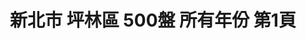 ---
title: "新北市 坪林區 500盤 所有年份 第1頁"
description: "新北市 坪林區 500盤 所有年份 獲獎餐廳 第1頁"
keywords:
  - 美食競賽
  - 台灣美食
  - 美食精選
datePublished: "2025-06-30"
dateModified: "2025-07-07"
city: "新北市"
district: "坪林區"
award: "500盤"
year: "所有年份"
page: 1
count: 1

restaurants:
  - name: "金華飯店"
    city: "新北市"
    district: "坪林區"
    address: "新北市坪林區北宜路八段341號"
    phone: "0925366579"
    geo: "24.933662948059386, 121.71089612702805"
    link: "新北市/坪林區/金華飯店"
    google_map: "https://maps.app.goo.gl/dfhWqutvKCGiSykj6"
    footinder: "https://footinder.com.tw/%E6%96%B0%E5%8C%97%E5%B8%82%E5%9D%AA%E6%9E%97%E5%8D%80/60864/"
    award:
    - name: "500盤"
      year: "2024"
---